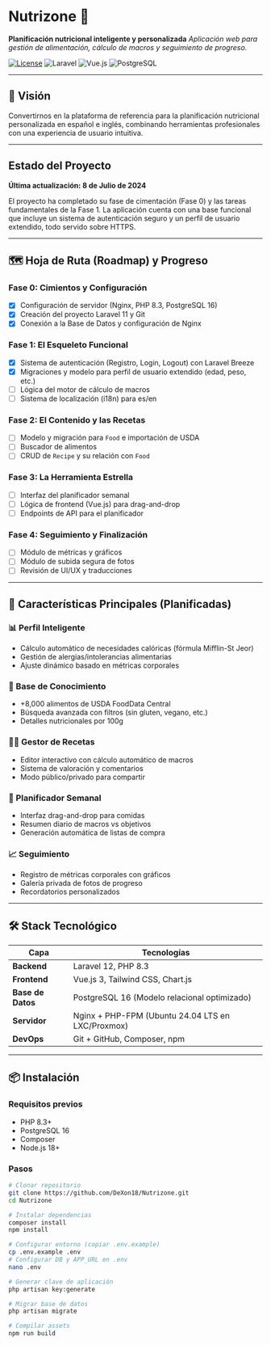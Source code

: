 # Nutrizone 🍏

**Planificación nutricional inteligente y personalizada**
_Aplicación web para gestión de alimentación, cálculo de macros y seguimiento de progreso._

[![License](https://img.shields.io/badge/license-MIT-blue.svg)](LICENSE)
![Laravel](https://img.shields.io/badge/Laravel-12.x-red.svg)
![Vue.js](https://img.shields.io/badge/Vue.js-3.x-green.svg)
![PostgreSQL](https://img.shields.io/badge/PostgreSQL-16-blue.svg)

---

## 🌟 Visión

Convertirnos en la plataforma de referencia para la planificación nutricional personalizada en español e inglés, combinando herramientas profesionales con una experiencia de usuario intuitiva.

---

## Estado del Proyecto

**Última actualización: 8 de Julio de 2024**

El proyecto ha completado su fase de cimentación (Fase 0) y las tareas fundamentales de la Fase 1. La aplicación cuenta con una base funcional que incluye un sistema de autenticación seguro y un perfil de usuario extendido, todo servido sobre HTTPS.

---

## 🗺️ Hoja de Ruta (Roadmap) y Progreso

### Fase 0: Cimientos y Configuración

-   [x] Configuración de servidor (Nginx, PHP 8.3, PostgreSQL 16)
-   [x] Creación del proyecto Laravel 11 y Git
-   [x] Conexión a la Base de Datos y configuración de Nginx

### Fase 1: El Esqueleto Funcional

-   [x] Sistema de autenticación (Registro, Login, Logout) con Laravel Breeze
-   [x] Migraciones y modelo para perfil de usuario extendido (edad, peso, etc.)
-   [ ] Lógica del motor de cálculo de macros
-   [ ] Sistema de localización (i18n) para es/en

### Fase 2: El Contenido y las Recetas

-   [ ] Modelo y migración para `Food` e importación de USDA
-   [ ] Buscador de alimentos
-   [ ] CRUD de `Recipe` y su relación con `Food`

### Fase 3: La Herramienta Estrella

-   [ ] Interfaz del planificador semanal
-   [ ] Lógica de frontend (Vue.js) para drag-and-drop
-   [ ] Endpoints de API para el planificador

### Fase 4: Seguimiento y Finalización

-   [ ] Módulo de métricas y gráficos
-   [ ] Módulo de subida segura de fotos
-   [ ] Revisión de UI/UX y traducciones

---

## 🚀 Características Principales (Planificadas)

### 📊 Perfil Inteligente

-   Cálculo automático de necesidades calóricas (fórmula Mifflin-St Jeor)
-   Gestión de alergias/intolerancias alimentarias
-   Ajuste dinámico basado en métricas corporales

### 🍎 Base de Conocimiento

-   +8,000 alimentos de USDA FoodData Central
-   Búsqueda avanzada con filtros (sin gluten, vegano, etc.)
-   Detalles nutricionales por 100g

### 👨‍🍳 Gestor de Recetas

-   Editor interactivo con cálculo automático de macros
-   Sistema de valoración y comentarios
-   Modo público/privado para compartir

### 📅 Planificador Semanal

-   Interfaz drag-and-drop para comidas
-   Resumen diario de macros vs objetivos
-   Generación automática de listas de compra

### 📈 Seguimiento

-   Registro de métricas corporales con gráficos
-   Galería privada de fotos de progreso
-   Recordatorios personalizados

---

## 🛠 Stack Tecnológico

| Capa              | Tecnologías                                       |
| ----------------- | ------------------------------------------------- |
| **Backend**       | Laravel 12, PHP 8.3                               |
| **Frontend**      | Vue.js 3, Tailwind CSS, Chart.js                  |
| **Base de Datos** | PostgreSQL 16 (Modelo relacional optimizado)      |
| **Servidor**      | Nginx + PHP-FPM (Ubuntu 24.04 LTS en LXC/Proxmox) |
| **DevOps**        | Git + GitHub, Composer, npm                       |

---

## 📦 Instalación

### Requisitos previos

-   PHP 8.3+
-   PostgreSQL 16
-   Composer
-   Node.js 18+

### Pasos

```bash
# Clonar repositorio
git clone https://github.com/DeXon18/Nutrizone.git
cd Nutrizone

# Instalar dependencias
composer install
npm install

# Configurar entorno (copiar .env.example)
cp .env.example .env
# Configurar DB y APP_URL en .env
nano .env

# Generar clave de aplicación
php artisan key:generate

# Migrar base de datos
php artisan migrate

# Compilar assets
npm run build
```
